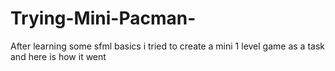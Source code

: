# Trying-Mini-Pacman-
After learning some sfml basics i tried to create a mini 1 level game as a task and here is how it went 
